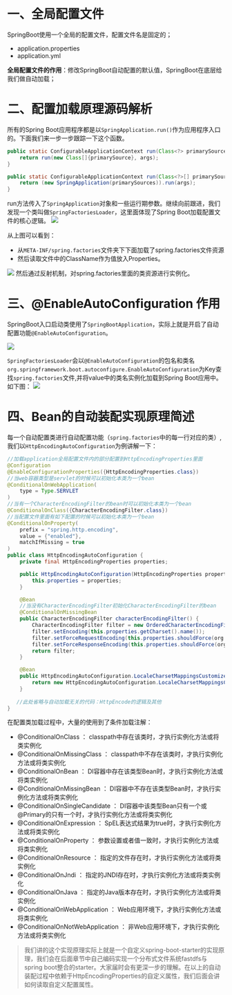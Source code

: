 # 一、全局配置文件

SpringBoot使用一个全局的配置文件，配置文件名是固定的；

- application.properties
- application.yml

**全局配置文件的作用**：修改SpringBoot自动配置的默认值，SpringBoot在底层给我们做自动加载；

# 二、配置加载原理源码解析

所有的Spring Boot应用程序都是以`SpringApplication.run()`作为应用程序入口的。下面我们来一步一步跟踪一下这个函数。

```java
public static ConfigurableApplicationContext run(Class<?> primarySource, String... args) {
    return run(new Class[]{primarySource}, args);
}

public static ConfigurableApplicationContext run(Class<?>[] primarySources, String[] args) {
    return (new SpringApplication(primarySources)).run(args);
}
```

run方法传入了`SpringApplication`对象和一些运行期参数。继续向前跟进，我们发现一个类叫做`SpringFactoriesLoader`，这里面体现了Spring Boot加载配置文件的核心逻辑。
![](https://cdn.jsdelivr.net/gh/krislinzhao/IMGcloud/img//20200417144710.png)

从上图可以看到：

- 从`META-INF/spring.factories`文件夹下下面加载了spring.factories文件资源
- 然后读取文件中的ClassName作为值放入Properties。

![](https://cdn.jsdelivr.net/gh/krislinzhao/IMGcloud/img//20200417145104.png)
然后通过反射机制，对spring.factories里面的类资源进行实例化。

# 三、@EnableAutoConfiguration 作用

SpringBoot入口启动类使用了`SpringBootApplication`，实际上就是开启了自动配置功能`@EnableAutoConfiguration`。

![](https://cdn.jsdelivr.net/gh/krislinzhao/IMGcloud/img/20200417150852.png)

`SpringFactoriesLoader`会以`@EnableAutoConfiguration`的包名和类名`org.springframework.boot.autoconfigure.EnableAutoConfiguration`为Key查找`spring.factories`文件,并将value中的类名实例化加载到Spring Boot应用中。如下图：
![](https://cdn.jsdelivr.net/gh/krislinzhao/IMGcloud/img/20200417152737.png)

# 四、Bean的自动装配实现原理简述

每一个自动配置类进行自动配置功能（`spring.factories`中的每一行对应的类）,我们以`HttpEncodingAutoConfiguration`为例讲解一下：

```java
//加载application全局配置文件内的部分配置到HttpEncodingProperties里面
@Configuration
@EnableConfigurationProperties({HttpEncodingProperties.class}) 
//当web容器类型是servlet的时候可以初始化本类为一个bean
@ConditionalOnWebApplication(
    type = Type.SERVLET
)
//当有一个CharacterEncodingFilter的bean时可以初始化本类为一个bean
@ConditionalOnClass({CharacterEncodingFilter.class})
//当配置文件里面有如下配置的时候可以初始化本类为一个bean
@ConditionalOnProperty(
    prefix = "spring.http.encoding",
    value = {"enabled"},
    matchIfMissing = true
)
public class HttpEncodingAutoConfiguration {
    private final HttpEncodingProperties properties;

    public HttpEncodingAutoConfiguration(HttpEncodingProperties properties) {
        this.properties = properties;
    }

    @Bean
    //当没有CharacterEncodingFilter初始化CharacterEncodingFilter的bean
    @ConditionalOnMissingBean
    public CharacterEncodingFilter characterEncodingFilter() {
        CharacterEncodingFilter filter = new OrderedCharacterEncodingFilter();
        filter.setEncoding(this.properties.getCharset().name());
        filter.setForceRequestEncoding(this.properties.shouldForce(org.springframework.boot.autoconfigure.http.HttpEncodingProperties.Type.REQUEST));
        filter.setForceResponseEncoding(this.properties.shouldForce(org.springframework.boot.autoconfigure.http.HttpEncodingProperties.Type.RESPONSE));
        return filter;
    }

    @Bean
    public HttpEncodingAutoConfiguration.LocaleCharsetMappingsCustomizer localeCharsetMappingsCustomizer() {
        return new HttpEncodingAutoConfiguration.LocaleCharsetMappingsCustomizer(this.properties);
    }
    
   //此处省略与自动加载无关的代码：HttpEncode的逻辑及其他
}
```

在配置类加载过程中，大量的使用到了条件加载注解：

- @ConditionalOnClass ： classpath中存在该类时，才执行实例化方法或将类实例化
- @ConditionalOnMissingClass ： classpath中不存在该类时，才执行实例化方法或将类实例化
- @ConditionalOnBean ： DI容器中存在该类型Bean时，才执行实例化方法或将类实例化
- @ConditionalOnMissingBean ： DI容器中不存在该类型Bean时，才执行实例化方法或将类实例化
- @ConditionalOnSingleCandidate ： DI容器中该类型Bean只有一个或@Primary的只有一个时，才执行实例化方法或将类实例化
- @ConditionalOnExpression ： SpEL表达式结果为true时，才执行实例化方法或将类实例化
- @ConditionalOnProperty ： 参数设置或者值一致时，才执行实例化方法或将类实例化
- @ConditionalOnResource ： 指定的文件存在时，才执行实例化方法或将类实例化
- @ConditionalOnJndi ： 指定的JNDI存在时，才执行实例化方法或将类实例化
- @ConditionalOnJava ： 指定的Java版本存在时，才执行实例化方法或将类实例化
- @ConditionalOnWebApplication ： Web应用环境下，才执行实例化方法或将类实例化
- @ConditionalOnNotWebApplication ： 非Web应用环境下，才执行实例化方法或将类实例化

> 我们讲的这个实现原理实际上就是一个自定义spring-boot-starter的实现原理，我们会在后面章节中自己编码实现一个分布式文件系统fastdfs与spring boot整合的starter。大家届时会有更深一步的理解。在以上的自动装配过程中依赖于HttpEncodingProperties的自定义属性，我们后面会讲如何读取自定义配置属性。